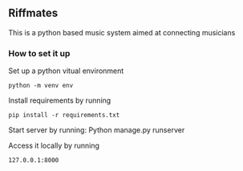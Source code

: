## Riffmates

This is a python based music system aimed at connecting musicians

### How to set it up 
Set up a python vitual environment

    python -m venv env 

Install requirements by running 

    pip install -r requirements.txt

Start server by running:
    Python manage.py runserver

Access it locally by running 

    127.0.0.1:8000